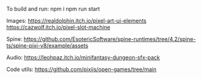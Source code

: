 To build and run:
npm i
npm run start

Images:
https://realdolphin.itch.io/pixel-art-ui-elements
https://cazwolf.itch.io/pixel-slot-machine

Spine:
https://github.com/EsotericSoftware/spine-runtimes/tree/4.2/spine-ts/spine-pixi-v8/example/assets

Audio:
https://leohpaz.itch.io/minifantasy-dungeon-sfx-pack

Code utils:
https://github.com/pixijs/open-games/tree/main
